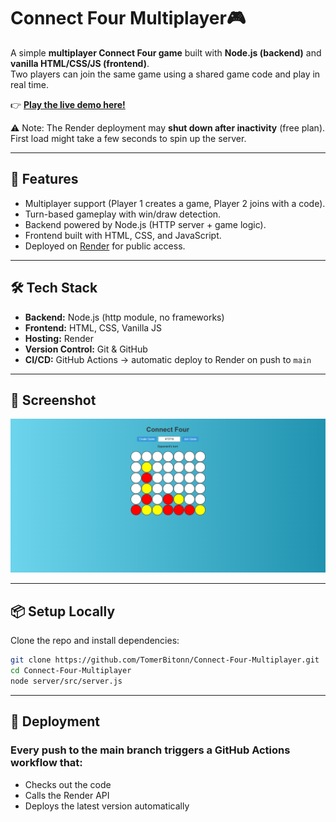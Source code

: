 # Connect Four Multiplayer🎮 

A simple **multiplayer Connect Four game** built with **Node.js (backend)** and **vanilla HTML/CSS/JS (frontend)**.  
Two players can join the same game using a shared game code and play in real time.

👉 **[Play the live demo here!](https://connect-four-multiplayer.onrender.com/)**

⚠️ Note: The Render deployment may **shut down after inactivity** (free plan).  
First load might take a few seconds to spin up the server.

---

## 🚀 Features
- Multiplayer support (Player 1 creates a game, Player 2 joins with a code).
- Turn-based gameplay with win/draw detection.
- Backend powered by Node.js (HTTP server + game logic).
- Frontend built with HTML, CSS, and JavaScript.
- Deployed on [Render](https://render.com) for public access.

---

## 🛠️ Tech Stack
- **Backend:** Node.js (http module, no frameworks)
- **Frontend:** HTML, CSS, Vanilla JS
- **Hosting:** Render
- **Version Control:** Git & GitHub
- **CI/CD:** GitHub Actions → automatic deploy to Render on push to `main`

---

## 📸 Screenshot
![Game Screenshot](assets/connect-four-screenshot.png)

---

## 📦 Setup Locally
Clone the repo and install dependencies:

```bash
git clone https://github.com/TomerBitonn/Connect-Four-Multiplayer.git
cd Connect-Four-Multiplayer
node server/src/server.js
```

---

## 🔄 Deployment
### Every push to the main branch triggers a GitHub Actions workflow that:

- Checks out the code
- Calls the Render API
- Deploys the latest version automatically

